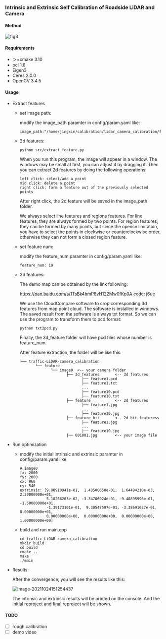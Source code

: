 ### Intrinsic and Extrinsic Self Calibration of Roadside LiDAR and Camera

#### Method

![fig3](/media/jingxin/Windows-SSD/Users/jingxin/Desktop/fig3.jpg)

#### Requirements

- ＞=cmake 3.10
- pcl 1.8
- Eigen3
- Ceres 2.0.0
- OpenCV 3.4.5

#### Usage

- Extract features

  - set image path:

    modify the image_path paramter in config/param.yaml like:

    ```
    image_path:"/home/jingxin/calibration/lidar_camera_calibration/feature/image0/001001.jpg"
    ```

  - 2d features:

    ```bash
    python src/extract_feature.py
    ```

    When you run this program, the image will appear in a window. The windows may be small at first, you can adjust it by dragging it. Then you can extract 2d features by doing the following operations:

    ```
    left click: select/add a point
    mid click: delete a point
    right click: form a feature out of the previously selected points
    ```

    After right click, the 2d feature will be saved in the image_path folder.

    We always select line features and regions features. For line features, they are always formed by two points. For region features, they can be formed by many points, but since the opencv limitation, you have to select the points in clockwise or counterclockwise order, otherwise they can not form a closed region feature.

  - set feature num:

    modify the feature_num paramter in config/param.yaml like:

    ```
    feature_num: 10
    ```

  - 3d features:

    The demo map can be obtained by the link following:

     https://pan.baidu.com/s/1TsBk4bmP8vH122Mw0fKp0A code: j6ue 
    
    We use the CloudCompare software to crop corresponding 3d features from map point cloud. The software is installed in windows. The saved result from the software is always txt format. So we can use the program to transform them to pcd format:

    ```
    python txt2pcd.py
    ```

    Finally, the 3d_feature folder will have pcd files whose number is feature_num.
    
    After feature extraction, the folder will be like this:
    
    ```
    └── traffic-LiDAR-camera_calibration
           └── feature    
                  └── image0  <-- your camera folder
                         ├── 3d_features       <-- 3d features
                         		├── feature1.pcd
                         		├── feature1.txt 
                         		...
                         		├── feature10.pcd
                         		├── feature10.txt
                         ├── feature           <-- 2d features
                         		├── feature1.jpg
                         		...
                         		├── feature10.jpg
                         ├── feature_bit       <-- 2d bit featuress
                         		├── feature1.jpg
                         		...
                         		├── feature10.jpg
                         |── 001001.jpg        <-- your image file
    ```

- Run optimization

  - modify the initial intrinsic and extrinsic paramter in config/param.yaml like:

    ```
    # image0
    fx: 2000
    fy: 2000
    cx: 960
    cy: 540
    extrinsic: [9.88910941e-01,  1.48500658e-01,  1.64494210e-03,  2.20000000e+01,
                5.18266263e-02, -3.34706924e-01, -9.40895996e-01, -1.50000000e+01,
                -1.39173101e-01,  9.30547597e-01, -3.38691627e-01,  8.00000000e+01,
                0.00000000e+00,  0.00000000e+00,  0.00000000e+00,  1.00000000e+00]
    ```

  - build and run main.cpp

    ```
    cd traffic-LiDAR-camera_calibration
    mkdir build
    cd build
    cmake ..
    make
    ./main
    ```

- Results:

  After the convergence, you will see the results like this:

  ![image-20211024151254437](/home/jingxin/.config/Typora/typora-user-images/image-20211024151254437.png)

  The intrinsic and extrinsic results will be printed on the console. And the initial reproject and final reproject will be shown.

#### TODO

- [ ] rough calibration
- [ ] demo video